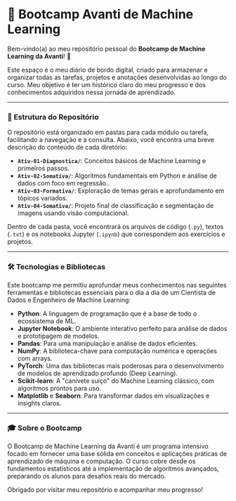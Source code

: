 # 🚀 Bootcamp Avanti de Machine Learning

Bem-vindo(a) ao meu repositório pessoal do **Bootcamp de Machine Learning da Avanti**! 🤖

Este espaço é o meu diário de bordo digital, criado para armazenar e organizar todas as tarefas, projetos e anotações desenvolvidas ao longo do curso. Meu objetivo é ter um histórico claro do meu progresso e dos conhecimentos adquiridos nessa jornada de aprendizado.

---

### 📂 Estrutura do Repositório

O repositório está organizado em pastas para cada módulo ou tarefa, facilitando a navegação e a consulta. Abaixo, você encontra uma breve descrição do conteúdo de cada diretório:

* **`Ativ-01-Diagnostica/`**: Conceitos básicos de Machine Learning e primeiros passos.
* **`Ativ-02-Somativa/`**: Algoritmos fundamentais em Python e análise de dados com foco em regressão..
* **`Ativ-03-Formativa/`**: Exploração de temas gerais e aprofundamento em tópicos variados.
* **`Ativ-04-Somativa/`**: Projeto final de classificação e segmentação de imagens usando visão computacional.

Dentro de cada pasta, você encontrará os arquivos de código (`.py`), textos (`.txt`) e os notebooks Jupyter (`.ipynb`) que correspondem aos exercícios e projetos.

---

### 🛠️ Tecnologias e Bibliotecas

Este bootcamp me permitiu aprofundar meus conhecimentos nas seguintes ferramentas e bibliotecas essenciais para o dia a dia de um Cientista de Dados e Engenheiro de Machine Learning:

* **Python**: A linguagem de programação que é a base de todo o ecossistema de ML.
* **Jupyter Notebook**: O ambiente interativo perfeito para análise de dados e prototipagem de modelos.
* **Pandas**: Para uma manipulação e análise de dados eficientes.
* **NumPy**: A biblioteca-chave para computação numérica e operações com arrays.
* **PyTorch**: Uma das bibliotecas mais poderosas para o desenvolvimento de modelos de aprendizado profundo (Deep Learning).
* **Scikit-learn**: A "canivete suíço" do Machine Learning clássico, com algoritmos prontos para uso.
* **Matplotlib** e **Seaborn**: Para transformar dados em visualizações e insights claros.

---

### 🎓 Sobre o Bootcamp

O Bootcamp de Machine Learning da Avanti é um programa intensivo focado em fornecer uma base sólida em conceitos e aplicações práticas de aprendizado de máquina e computação. O curso cobre desde os fundamentos estatísticos até a implementação de algoritmos avançados, preparando os alunos para desafios reais do mercado.

Obrigado por visitar meu repositório e acompanhar meu progresso!
